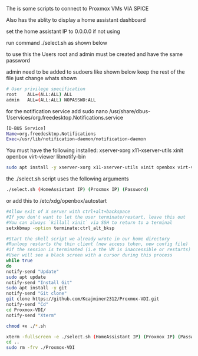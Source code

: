 The is some scripts to connect to Proxmox VMs VIA SPICE

Also has the ablity to display a home assistant dashboard

set the home assistant IP to 0.0.0.0 if not using

run command ./select.sh as shown below

to use this the Users root and admin must be created and have the same password

admin need to be added to sudoers like shown below
keep the rest of the file just change whats shown
```bash
# User privilege specification
root    ALL=(ALL:ALL) ALL
admin   ALL=(ALL:ALL) NOPASSWD:ALL
```

for the notification service add
sudo nano /usr/share/dbus-1/services/org.freedesktop.Notifications.service
```bash
[D-BUS Service]
Name=org.freedesktop.Notifications
Exec=/usr/lib/notification-daemon/notification-daemon
```

You must have the following installed: xserver-xorg x11-xserver-utils xinit openbox virt-viewer libnotify-bin
```bash
sudo apt install -y xserver-xorg x11-xserver-utils xinit openbox virt-viewer libnotify-bin
```
the ./select.sh script uses the following arguments
```bash
./select.sh (HomeAssistant IP) (Proxmox IP) (Password)
```

or add this to /etc/xdg/openbox/autostart
```bash
#Allow exit of X server with ctrl+alt+backspace
#If you don't want to let the user terminate/restart, leave this out
#You can always `killall xinit` via SSH to return to a terminal
setxkbmap -option terminate:ctrl_alt_bksp

#Start the shell script we already wrote in our home directory
#Runloop restarts the thin client (new access token, new config file)
#if the session is terminated (i.e the VM is inaccessible or restarts)
#User will see a black screen with a cursor during this process
while true
do
notify-send "Update"
sudo apt update
notify-send "Install Git"
sudo apt install -y git
notify-send "Git clone"
git clone https://github.com/Kcajminer2312/Proxmox-VDI.git
notify-send "Cd"
cd Proxmox-VDI/
notify-send "Xterm"

chmod +x ./*.sh

xterm -fullscreen -e ./select.sh (HomeAssistant IP) (Proxmox IP) (Password)
cd ..
sudo rm -frv ./Proxmox-VDI
```
